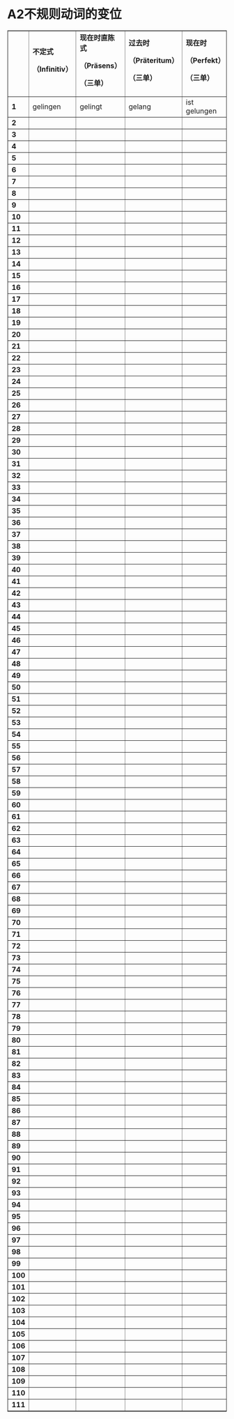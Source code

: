 # A2不规则动词的变位

<table border="1">
<tr>
  <td><b></b></td>
  <td><B>不定式<p>（Infinitiv）</p></B> </td>
 <td><B> 现在时直陈式<p>（Präsens）</p><p>（三单）</p> </B> </td>
  <td><B>过去时<p>（Präteritum）</p><p>（三单）</p> </B> </td>
    <td><B>现在时<p>（Perfekt）</p><p>（三单）</p> </B> </td>
  <td><B> Übersetzung<p>（翻译）</p></B> </td>
</tr>
<tr>
<td><B>1</B></td>
 <td>gelingen</td>
 <td>gelingt</td>
 <td>gelang</td>
 <td>ist gelungen</td>
 <td>成功、达到</td>
</tr>
<tr>
<td><B>2</B></td>
 <td></td>
 <td></td>
 <td></td>
 <td></td>
 <td></td>
</tr>
<tr>
<td><B>3</B></td>
 <td></td>
 <td></td>
 <td></td>
 <td></td>
 <td></td>
</tr>
<tr>
<td><B>4</B></td>
 <td></td>
 <td></td>
 <td></td>
 <td></td>
 <td></td>
</tr>
<tr>
<td><B>5</B></td>
 <td></td>
 <td></td>
 <td></td>
 <td></td>
 <td></td>
</tr>
<tr>
<td><B>6</B></td>
 <td></td>
 <td></td>
 <td></td>
 <td></td>
 <td></td>
</tr>
<tr>
<td><B>7</B></td>
 <td></td>
 <td></td>
 <td></td>
 <td></td>
 <td></td>
</tr>
<tr>
<td><B>8</B></td>
 <td></td>
 <td></td>
 <td></td>
 <td></td>
 <td></td>
</tr>
<tr>
<td><B>9</B></td>
 <td></td>
 <td></td>
 <td></td>
 <td></td>
 <td></td>
</tr>
<tr>
<td><B>10</B></td>
 <td></td>
 <td></td>
 <td></td>
 <td></td>
 <td></td>
</tr>
<tr>
<td><B>11</B></td>
 <td></td>
 <td></td>
 <td></td>
 <td></td>
 <td></td>
</tr>
<tr>
<td><B>12</B></td>
 <td></td>
 <td></td>
 <td></td>
 <td></td>
 <td></td>
</tr>
<tr>
<td><B>13</B></td>
 <td></td>
 <td></td>
 <td></td>
 <td></td>
 <td></td>
</tr>
<tr>
<td><B>14</B></td>
 <td></td>
 <td></td>
 <td></td>
 <td></td>
 <td></td>
</tr>
<tr>
<td><B>15</B></td>
 <td></td>
 <td></td>
 <td></td>
 <td></td>
 <td></td>
</tr>
<tr>
<td><B>16</B></td>
 <td></td>
 <td></td>
 <td></td>
 <td></td>
 <td></td>
</tr>
<tr>
<td><B>17</B></td>
 <td></td>
 <td></td>
 <td></td>
 <td></td>
 <td></td>
</tr>
<tr>
<td><B>18</B></td>
 <td></td>
 <td></td>
 <td></td>
 <td></td>
 <td></td>
</tr>
<tr>
<td><B>19</B></td>
 <td></td>
 <td></td>
 <td></td>
 <td></td>
 <td></td>
</tr>
<tr>
<td><B>20</B></td>
 <td></td>
 <td></td>
 <td></td>
 <td></td>
 <td></td>
</tr>
<tr>
<td><B>21</B></td>
 <td></td>
 <td></td>
 <td></td>
 <td></td>
 <td></td>
</tr>
<tr>
<td><B>22</B></td>
 <td></td>
 <td></td>
 <td></td>
 <td></td>
 <td></td>
</tr>
<tr>
<td><B>23</B></td>
 <td></td>
 <td></td>
 <td></td>
 <td></td>
 <td></td>
</tr>
<tr>
<td><B>24</B></td>
 <td></td>
 <td></td>
 <td></td>
 <td></td>
 <td></td>
</tr>
<tr>
<td><B>25</B></td>
 <td></td>
 <td></td>
 <td></td>
 <td></td>
 <td></td>
</tr>
<tr>
<td><B>26</B></td>
 <td></td>
 <td></td>
 <td></td>
 <td></td>
 <td></td>
</tr>
<tr>
<td><B>27</B></td>
 <td></td>
 <td></td>
 <td></td>
 <td></td>
 <td></td>
</tr>
<tr>
<td><B>28</B></td>
 <td></td>
 <td></td>
 <td></td>
 <td></td>
 <td></td>
</tr>
<tr>
<td><B>29</B></td>
 <td></td>
 <td></td>
 <td></td>
 <td></td>
 <td></td>
</tr>
<tr>
<td><B>30</B></td>
 <td></td>
 <td></td>
 <td></td>
 <td></td>
 <td></td>
</tr>
<tr>
<td><B>31</B></td>
 <td></td>
 <td></td>
 <td></td>
 <td></td>
 <td></td>
</tr>
<tr>
<td><B>32</B></td>
 <td></td>
 <td></td>
 <td></td>
 <td></td>
 <td></td>
</tr>
<tr>
<td><B>33</B></td>
 <td></td>
 <td></td>
 <td></td>
 <td></td>
 <td></td>
</tr>
<tr>
<td><B>34</B></td>
 <td></td>
 <td></td>
 <td></td>
 <td></td>
 <td></td>
</tr>
<tr>
<td><B>35</B></td>
 <td></td>
 <td></td>
 <td></td>
 <td></td>
 <td></td>
</tr>
<tr>
<td><B>36</B></td>
 <td></td>
 <td></td>
 <td></td>
 <td></td>
 <td></td>
</tr>
<tr>
<td><B>37</B></td>
 <td></td>
 <td></td>
 <td></td>
 <td></td>
 <td></td>
</tr>
<tr>
<td><B>38</B></td>
 <td></td>
 <td></td>
 <td></td>
 <td></td>
 <td></td>
</tr>
<tr>
<td><B>39</B></td>
 <td></td>
 <td></td>
 <td></td>
 <td></td>
 <td></td>
</tr>
<tr>
<td><B>40</B></td>
 <td></td>
 <td></td>
 <td></td>
 <td></td>
 <td></td>
</tr>
<tr>
<td><B>41</B></td>
 <td></td>
 <td></td>
 <td></td>
 <td></td>
 <td></td>
</tr>
<tr>
<td><B>42</B></td>
 <td></td>
 <td></td>
 <td></td>
 <td></td>
 <td></td>
</tr>
<tr>
<td><B>43</B></td>
 <td></td>
 <td></td>
 <td></td>
 <td></td>
 <td></td>
</tr>
<tr>
<td><B>44</B></td>
 <td></td>
 <td></td>
 <td></td>
 <td></td>
 <td></td>
</tr>
<tr>
<td><B>45</B></td>
 <td></td>
 <td></td>
 <td></td>
 <td></td>
 <td></td>
</tr>
<tr>
<td><B>46</B></td>
 <td></td>
 <td></td>
 <td></td>
 <td></td>
 <td></td>
</tr>
<tr>
<td><B>47</B></td>
 <td></td>
 <td></td>
 <td></td>
 <td></td>
 <td></td>
</tr>
<tr>
<td><B>48</B></td>
 <td></td>
 <td></td>
 <td></td>
 <td></td>
 <td></td>
</tr>
<tr>
<td><B>49</B></td>
 <td></td>
 <td></td>
 <td></td>
 <td></td>
 <td></td>
</tr>
<tr>
<td><B>50</B></td>
 <td></td>
 <td></td>
 <td></td>
 <td></td>
 <td></td>
</tr>
<tr>
<td><B>51</B></td>
 <td></td>
 <td></td>
 <td></td>
 <td></td>
 <td></td>
</tr>
<tr>
<td><B>52</B></td>
 <td></td>
 <td></td>
 <td></td>
 <td></td>
 <td></td>
</tr>
<tr>
<td><B>53</B></td>
 <td></td>
 <td></td>
 <td></td>
 <td></td>
 <td></td>
</tr>
<tr>
<td><B>54</B></td>
 <td></td>
 <td></td>
 <td></td>
 <td></td>
 <td></td>
</tr>
<tr>
<td><B>55</B></td>
 <td></td>
 <td></td>
 <td></td>
 <td></td>
 <td></td>
</tr>
<tr>
<td><B>56</B></td>
 <td></td>
 <td></td>
 <td></td>
 <td></td>
 <td></td>
</tr>
<tr>
<td><B>57</B></td>
 <td></td>
 <td></td>
 <td></td>
 <td></td>
 <td></td>
</tr>
<tr>
<td><B>58</B></td>
 <td></td>
 <td></td>
 <td></td>
 <td></td>
 <td></td>
</tr>
<tr>
<td><B>59</B></td>
 <td></td>
 <td></td>
 <td></td>
 <td></td>
 <td></td>
</tr>
<tr>
<td><B>60</B></td>
 <td></td>
 <td></td>
 <td></td>
 <td></td>
 <td></td>
</tr>
<tr>
<td><B>61</B></td>
 <td></td>
 <td></td>
 <td></td>
 <td></td>
 <td></td>
</tr>
<tr>
<td><B>62</B></td>
 <td></td>
 <td></td>
 <td></td>
 <td></td>
 <td></td>
</tr>
<tr>
<td><B>63</B></td>
 <td></td>
 <td></td>
 <td></td>
 <td></td>
 <td></td>
</tr>
<tr>
<td><B>64</B></td>
 <td></td>
 <td></td>
 <td></td>
 <td></td>
 <td></td>
</tr>
<tr>
<td><B>65</B></td>
 <td></td>
 <td></td>
 <td></td>
 <td></td>
 <td></td>
</tr>
<tr>
<td><B>66</B></td>
 <td></td>
 <td></td>
 <td></td>
 <td></td>
 <td></td>
</tr>
<tr>
<td><B>67</B></td>
 <td></td>
 <td></td>
 <td></td>
 <td></td>
 <td></td>
</tr>
<tr>
<td><B>68</B></td>
 <td></td>
 <td></td>
 <td></td>
 <td></td>
 <td></td>
</tr>
<tr>
<td><B>69</B></td>
 <td></td>
 <td></td>
 <td></td>
 <td></td>
 <td></td>
</tr>
<tr>
<td><B>70</B></td>
 <td></td>
 <td></td>
 <td></td>
 <td></td>
 <td></td>
</tr>
<tr>
<td><B>71</B></td>
 <td></td>
 <td></td>
 <td></td>
 <td></td>
 <td></td>
</tr>
<tr>
<td><B>72</B></td>
 <td></td>
 <td></td>
 <td></td>
 <td></td>
 <td></td>
</tr>
<tr>
<td><B>73</B></td>
 <td></td>
 <td></td>
 <td></td>
 <td></td>
 <td></td>
</tr>
<tr>
<td><B>74</B></td>
 <td></td>
 <td></td>
 <td></td>
 <td></td>
 <td></td>
</tr>
<tr>
<td><B>75</B></td>
 <td></td>
 <td></td>
 <td></td>
 <td></td>
 <td></td>
</tr>
<tr>
<td><B>76</B></td>
 <td></td>
 <td></td>
 <td></td>
 <td></td>
 <td></td>
</tr>
<tr>
<td><B>77</B></td>
 <td></td>
 <td></td>
 <td></td>
 <td></td>
 <td></td>
</tr>
<tr>
<td><B>78</B></td>
 <td></td>
 <td></td>
 <td></td>
 <td></td>
 <td></td>
</tr>
<tr>
<td><B>79</B></td>
 <td></td>
 <td></td>
 <td></td>
 <td></td>
 <td></td>
</tr>
<tr>
<td><B>80</B></td>
 <td></td>
 <td></td>
 <td></td>
 <td></td>
 <td></td>
</tr>
<tr>
<td><B>81</B></td>
 <td></td>
 <td></td>
 <td></td>
 <td></td>
 <td></td>
</tr>
<tr>
<td><B>82</B></td>
 <td></td>
 <td></td>
 <td></td>
 <td></td>
 <td></td>
</tr>
<tr>
<td><B>83</B></td>
 <td></td>
 <td></td>
 <td></td>
 <td></td>
 <td></td>
</tr>
<tr>
<td><B>84</B></td>
 <td></td>
 <td></td>
 <td></td>
 <td></td>
 <td></td>
</tr>
<tr>
<td><B>85</B></td>
 <td></td>
 <td></td>
 <td></td>
 <td></td>
 <td></td>
</tr>
<tr>
<td><B>86</B></td>
 <td></td>
 <td></td>
 <td></td>
 <td></td>
 <td></td>
</tr>
<tr>
<td><B>87</B></td>
 <td></td>
 <td></td>
 <td></td>
 <td></td>
 <td></td>
</tr>
<tr>
<td><B>88</B></td>
 <td></td>
 <td></td>
 <td></td>
 <td></td>
 <td></td>
</tr>
<tr>
<td><B>89</B></td>
 <td></td>
 <td></td>
 <td></td>
 <td></td>
 <td></td>
</tr>
<tr>
<td><B>90</B></td>
 <td></td>
 <td></td>
 <td></td>
 <td></td>
 <td></td>
</tr>
<tr>
<td><B>91</B></td>
 <td></td>
 <td></td>
 <td></td>
 <td></td>
 <td></td>
</tr>
<tr>
<td><B>92</B></td>
 <td></td>
 <td></td>
 <td></td>
 <td></td>
 <td></td>
</tr>
<tr>
<td><B>93</B></td>
 <td></td>
 <td></td>
 <td></td>
 <td></td>
 <td></td>
</tr>
<tr>
<td><B>94</B></td>
 <td></td>
 <td></td>
 <td></td>
 <td></td>
 <td></td>
</tr>
<tr>
<td><B>95</B></td>
 <td></td>
 <td></td>
 <td></td>
 <td></td>
 <td></td>
</tr>
<tr>
<td><B>96</B></td>
 <td></td>
 <td></td>
 <td></td>
 <td></td>
 <td></td>
</tr>
<tr>
<td><B>97</B></td>
 <td></td>
 <td></td>
 <td></td>
 <td></td>
 <td></td>
</tr>
<tr>
<td><B>98</B></td>
 <td></td>
 <td></td>
 <td></td>
 <td></td>
 <td></td>
</tr>
<tr>
<td><B>99</B></td>
 <td></td>
 <td></td>
 <td></td>
 <td></td>
 <td></td>
</tr>
<tr>
<td><B>100</B></td>
 <td></td>
 <td></td>
 <td></td>
 <td></td>
 <td></td>
</tr>
<tr>
<td><B>101</B></td>
 <td></td>
 <td></td>
 <td></td>
 <td></td>
 <td></td>
</tr>
<tr>
<td><B>102</B></td>
 <td></td>
 <td></td>
 <td></td>
 <td></td>
 <td></td>
</tr>
<tr>
<td><B>103</B></td>
 <td></td>
 <td></td>
 <td></td>
 <td></td>
 <td></td>
</tr>
<tr>
<td><B>104</B></td>
 <td></td>
 <td></td>
 <td></td>
 <td></td>
 <td></td>
</tr>
<tr>
<td><B>105</B></td>
 <td></td>
 <td></td>
 <td></td>
 <td></td>
 <td></td>
</tr>
<tr>
<td><B>106</B></td>
 <td></td>
 <td></td>
 <td></td>
 <td></td>
 <td></td>
</tr>
<tr>
<td><B>107</B></td>
 <td></td>
 <td></td>
 <td></td>
 <td></td>
 <td></td>
</tr>
<tr>
<td><B>108</B></td>
 <td></td>
 <td></td>
 <td></td>
 <td></td>
 <td></td>
</tr>
<tr>
<td><B>109</B></td>
 <td></td>
 <td></td>
 <td></td>
 <td></td>
 <td></td>
</tr>
<tr>
<td><B>110</B></td>
 <td></td>
 <td></td>
 <td></td>
 <td></td>
 <td></td>
</tr>
<tr>
<td><B>111</B></td>
 <td></td>
 <td></td>
 <td></td>
 <td></td>
 <td></td>
</tr>

</table>